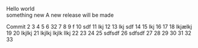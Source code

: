 Hello world  
something new
A new release will be made

Commit
2
3
4
5
6 32
7
8
9 f
10 sdf
11 lkj
12
13 lkj sdf
14
15 lkj
16
17
18 lkjælkj
19
20 lkjlkj 
21  lkjlkj
 lkjlk llkj
22
23
24
25 sdfsdf
26 sdfsdf
27
28
29
30
31
32
33
